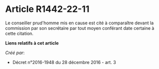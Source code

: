 # Article R1442-22-11

Le conseiller prud'homme mis en cause est cité à comparaître devant la  commission par son secrétaire par tout moyen
conférant date certaine à  cette citation.

**Liens relatifs à cet article**

_Créé par_:

  - Décret n°2016-1948 du 28 décembre 2016 - art. 3
